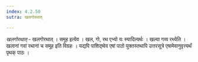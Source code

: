 ```yaml
---
index: 4.2.50
sutra: खलगोरथात्

---
```

_खलगोरथात्_ - खलगोरथात् । समूह इत्येव । खल, गो, रथ एभ्यो यः स्यादित्यर्थः । खल्या गव्य रथ्येति । खलानां गवां रथानां च समूह इति विग्रहः । यद्यपि पाशिद्ष्वेव एषां पाठो युक्तस्तथापि उत्तरसूत्रे एषामेवानुवृत्त्यर्थं पृथक् पाठः । 